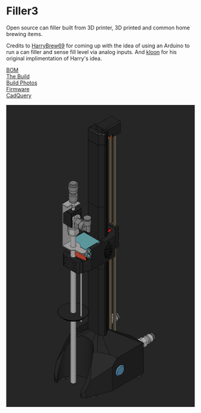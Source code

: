 # Filler3
 Open source can filler built from 3D printer, 3D printed and common home brewing items.

 Credits to <a href="https://www.youtube.com/channel/UCIIYTzYpd8D7y816diZB0Dw">HarryBrew69</a> for coming up with the idea of using an Arduino to run a can filler and sense fill level via analog inputs. And <a href="https://github.com/kloon/OpenBeerFiller">kloon</a> for his original implimentation of Harry's idea.

<a href="BOM.csv">BOM</a><br/>
<a href="/Build/">The Build</a><br/>
<a href="/Photos/">Build Photos</a><br/>
<a href="/firmware/">Firmware</a><br/>
<a href="/CQ-SRC/">CadQuery</a><br/>
<br/>
<img src="/Build/10_Filler3.png"/>
